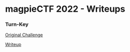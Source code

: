# magpieCTF 2022 - Writeups

### Turn-Key

[Original Challenge](https://github.com/infosec-ucalgary/magpieCTF2022-public/tree/main/challenges/networks/turn-key)

[Writeup](./turn-key)
